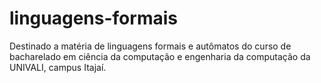 # linguagens-formais
Destinado a matéria de linguagens formais e autômatos do curso de bacharelado em ciência da computação e engenharia da computação da UNIVALI, campus Itajaí.
